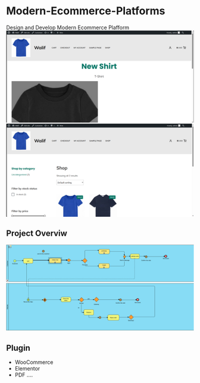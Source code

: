 # Modern-Ecommerce-Platforms
Design and Develop Modern Ecommerce Plafform
<br>
![Digram img](img/1.png)
![Digram img](img/2.png)
## Project Overviw
![Digram img](img/aa.png)






## Plugin 
- WooCommerce 
- Elementor 
- PDF ....
